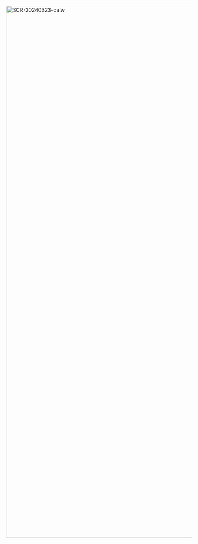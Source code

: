 <img width="1440" alt="SCR-20240323-calw" src="https://github.com/ALL-ALL-ALL/TP-POKEDEX/assets/157831738/32218f35-7ae2-4385-bf51-50c322390b7c">
